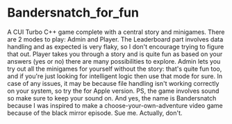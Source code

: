 # Bandersnatch_for_fun
A CUI Turbo C++ game complete with a central story and minigames.
There are 2 modes to play: Admin and Player. The Leaderboard part involves data handling and as expected is very flaky, so I don't encourage trying to figure that out.
Player takes you through a story and is quite fun as based on your answers (yes or no) there are many possibilities to explore.
Admin lets you try out all the minigames for yourself without the story: that's quite fun too, and if you're just looking for intelligent logic then use that mode for sure.
In case of any issues, it may be because file handling isn't working correctly on your system, so try the for Apple version.
PS, the game involves sound so make sure to keep your sound on.
And yes, the name is Bandersnatch because I was inspired to make a choose-your-own-adventure video game because of the black mirror episode. Sue me. Actually, don't.
